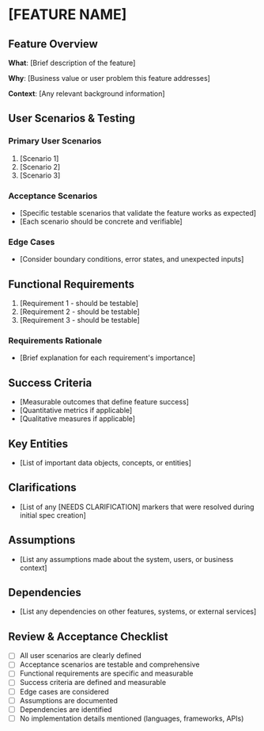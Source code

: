 # [FEATURE NAME]

## Feature Overview
**What**: [Brief description of the feature]

**Why**: [Business value or user problem this feature addresses]

**Context**: [Any relevant background information]

## User Scenarios & Testing

### Primary User Scenarios
1. [Scenario 1]
2. [Scenario 2]
3. [Scenario 3]

### Acceptance Scenarios
- [Specific testable scenarios that validate the feature works as expected]
- [Each scenario should be concrete and verifiable]

### Edge Cases
- [Consider boundary conditions, error states, and unexpected inputs]

## Functional Requirements
1. [Requirement 1 - should be testable]
2. [Requirement 2 - should be testable]
3. [Requirement 3 - should be testable]

### Requirements Rationale
- [Brief explanation for each requirement's importance]

## Success Criteria
- [Measurable outcomes that define feature success]
- [Quantitative metrics if applicable]
- [Qualitative measures if applicable]

## Key Entities
- [List of important data objects, concepts, or entities]

## Clarifications
- [List of any [NEEDS CLARIFICATION] markers that were resolved during initial spec creation]

## Assumptions
- [List any assumptions made about the system, users, or business context]

## Dependencies
- [List any dependencies on other features, systems, or external services]

## Review & Acceptance Checklist
- [ ] All user scenarios are clearly defined
- [ ] Acceptance scenarios are testable and comprehensive
- [ ] Functional requirements are specific and measurable
- [ ] Success criteria are defined and measurable
- [ ] Edge cases are considered
- [ ] Assumptions are documented
- [ ] Dependencies are identified
- [ ] No implementation details mentioned (languages, frameworks, APIs)